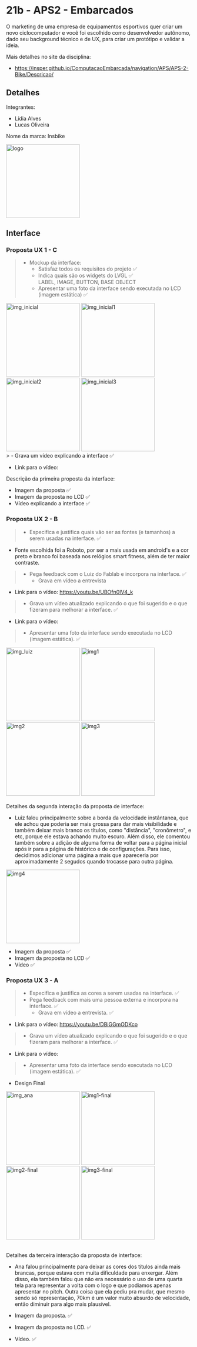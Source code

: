 # 21b - APS2 - Embarcados

O marketing de uma empresa de equipamentos esportivos quer criar um novo ciclocomputador e você foi escolhido como desenvolvedor autônomo, dado seu background técnico e de UX, para criar um protótipo e validar a ideia.

Mais detalhes no site da disciplina:

- https://insper.github.io/ComputacaoEmbarcada/navigation/APS/APS-2-Bike/Descricao/

## Detalhes

Integrantes:

- Lídia Alves 
- Lucas Oliveira

Nome da marca: Insbike

<img src="./img/logo.png" alt="logo" width="200" />

## Interface

### Proposta UX 1 - C

> - Mockup da interface:
>    - Satisfaz todos os requisitos do projeto &#x2705; 
>    - Indica quais são os widgets do LVGL &#x2705; <br>
>    LABEL, IMAGE, BUTTON, BASE OBJECT
>    - Apresentar uma foto da interface sendo executada no LCD (imagem estática) &#x2705;
<div>
<img src="./img/img_inicial_1.jpg" alt="img_inicial" width="200"/>
<img src="./img/img_prop_1.jpg" alt="img_inicial1" width="200"/>
<img src="./img/prop1_img2.jpg" alt="img_inicial2" width="200"/>
<img src="./img/prop1_img3.jpg" alt="img_inicial3" width="200"/>

</div>
> - Grava um vídeo explicando a interface &#x2705; <br> 

- Link para o vídeo:

Descrição da primeira proposta da interface:

- Imagem da proposta &#x2705;
- Imagem da proposta no LCD &#x2705;
- Vídeo explicando a interface &#x2705;

### Proposta UX 2 - B

> - Especifica e justifica quais vão ser as fontes (e tamanhos) a serem usadas na interface.  &#x2705;
- Fonte escolhida foi a Roboto, por ser a mais usada em android's e a cor preto e branco foi baseada nos relógios smart fitness, além de ter maior contraste.
> - Pega feedback com o Luiz do Fablab e incorpora na interface.  &#x2705;
>   - Grava em vídeo a entrevista
- Link para o vídeo: https://youtu.be/UBOfn0IV4_k
> - Grava um vídeo atualizado explicando o que foi sugerido e o que fizeram para melhorar a interface. &#x2705;
- Link para o vídeo:
> - Apresentar uma foto da interface sendo executada no LCD (imagem estática). &#x2705;
<div>
<img src="./img/img_apos_luiz.jpg" alt="img_luiz" width="200"/>
<img src="./img/img1.png" alt="img1" width="200"/>
<img src="./img/img2.png" alt="img2" width="200"/>
<img src="./img/img3.png" alt="img3" width="200"/>
<div> <br>
Detalhes da segunda interação da proposta de interface:

- Luiz falou principalmente sobre a borda da velocidade instântanea, que ele achou que poderia ser mais grossa para dar mais visibilidade e também deixar mais branco os títulos, como "distância", "cronômetro", e etc, porque ele estava achando muito escuro. Além disso, ele comentou também sobre a adição de alguma forma de voltar para  a página inicial após ir para a página de histórico e de configurações. Para isso, decidimos adicionar uma página a mais que apareceria por aproximadamente 2 segudos quando trocasse para outra página. <br>
<img src="./img/img4.png" alt="img4" width="200"/>


- Imagem da proposta &#x2705;
- Imagem da proposta no LCD &#x2705;
- Vídeo &#x2705;

### Proposta UX 3 - A

> - Especifica e justifica as cores a serem usadas na interface. &#x2705;
> - Pega feedback com mais uma pessoa externa e incorpora na interface. &#x2705;
>     - Grava em vídeo a entrevista. &#x2705;
- Link para o vídeo: https://youtu.be/DBiGGmODKco
> - Grava um vídeo atualizado explicando o que foi sugerido e o que fizeram para melhorar a interface. &#x2705;
- Link para o vídeo: 
> - Apresentar uma foto da interface sendo executada no LCD (imagem estática). &#x2705;
- Design Final
<div>
<img src="./img/img_apos_ana.jpg" alt="img_ana" width="200"/>
<img src="./img/img1-final.png" alt="img1-final" width="200"/>
<img src="./img/img2-final.png" alt="img2-final" width="200"/>
<img src="./img/img3-final.png" alt="img3-final" width="200"/>
<div> <br>

Detalhes da terceira interação da proposta de interface:
- Ana falou principalmente para deixar as cores dos títulos ainda mais brancas, porque estava com muita dificuldade para enxergar. Além disso, ela também falou que não era necessário o uso de uma quarta tela para representar a volta com o logo e que podiamos apenas apresentar no pitch. Outra coisa que ela pediu pra mudar, que mesmo sendo só representação, 70km é um valor muito absurdo de velocidade, então diminuir para algo mais plausível.

- Imagem da proposta.  &#x2705;
- Imagem da proposta no LCD.  &#x2705;
- Vídeo.  &#x2705;
